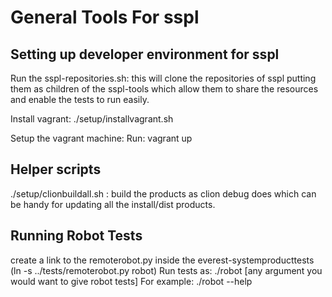 General Tools For sspl
======================


Setting up developer environment for sspl
-----------------------------------------

Run the sspl-repositories.sh:   this will clone the repositories of sspl putting them as children of the sspl-tools which allow them to share the resources and enable the tests to run easily. 

Install vagrant: ./setup/installvagrant.sh

Setup the vagrant machine: 
Run: vagrant up 



Helper scripts
--------------
./setup/clionbuildall.sh : build the products as clion debug does which can be handy for updating all the install/dist products. 


Running Robot Tests
-------------------

create a link to the remoterobot.py inside the everest-systemproducttests (ln -s ../tests/remoterobot.py robot)
Run tests as: 
./robot [any argument you would want to give robot tests]
For example: 
./robot --help






